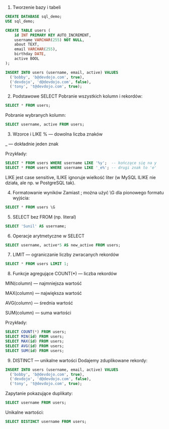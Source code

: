 1. Tworzenie bazy i tabeli
```sql
CREATE DATABASE sql_demo;
USE sql_demo;

CREATE TABLE users (
    id INT PRIMARY KEY AUTO_INCREMENT,
    username VARCHAR(255) NOT NULL,
    about TEXT,
    email VARCHAR(255),
    birthday DATE,
    active BOOL
);

INSERT INTO users (username, email, active) VALUES
  ('bobby', 'b@devdojo.com', true),
  ('devdojo', 'd@devdojo.com', false),
  ('tony', 't@devdojo.com', true);
  ```

2. Podstawowe SELECT
Pobranie wszystkich kolumn i rekordów:
```sql
SELECT * FROM users;
```
Pobranie wybranych kolumn:
```sql
SELECT username, active FROM users;
```

3. Wzorce i LIKE
% — dowolna liczba znaków

_ — dokładnie jeden znak

Przykłady:
```sql
SELECT * FROM users WHERE username LIKE '%y';  -- kończące się na y
SELECT * FROM users WHERE username LIKE '_e%'; -- drugi znak to 'e'
```
LIKE jest case sensitive, ILIKE ignoruje wielkość liter (w MySQL ILIKE nie działa, ale np. w PostgreSQL tak).

4. Formatowanie wyników
Zamiast ; można użyć \G dla pionowego formatu wyjścia:
```sql
SELECT * FROM users \G
```

5. SELECT bez FROM (np. literal)
```sql
SELECT 'Sunil' AS username;
```

6. Operacje arytmetyczne w SELECT
```sql
SELECT username, active*5 AS new_active FROM users;
```

7. LIMIT — ograniczanie liczby zwracanych rekordów
```sql
SELECT * FROM users LIMIT 1;
```

8. Funkcje agregujące
COUNT(*) — liczba rekordów

MIN(column) — najmniejsza wartość

MAX(column) — największa wartość

AVG(column) — średnia wartość

SUM(column) — suma wartości

Przykłady:
```sql
SELECT COUNT(*) FROM users;
SELECT MIN(id) FROM users;
SELECT MAX(id) FROM users;
SELECT AVG(id) FROM users;
SELECT SUM(id) FROM users;
```

9. DISTINCT — unikalne wartości
Dodajemy zduplikowane rekordy:
```sql
INSERT INTO users (username, email, active) VALUES
  ('bobby', 'b@devdojo.com', true),
  ('devdojo', 'd@devdojo.com', false),
  ('tony', 't@devdojo.com', true);
  ```

Zapytanie pokazujące duplikaty:
```sql
SELECT username FROM users;
```

Unikalne wartości:
```sql
SELECT DISTINCT username FROM users;
```